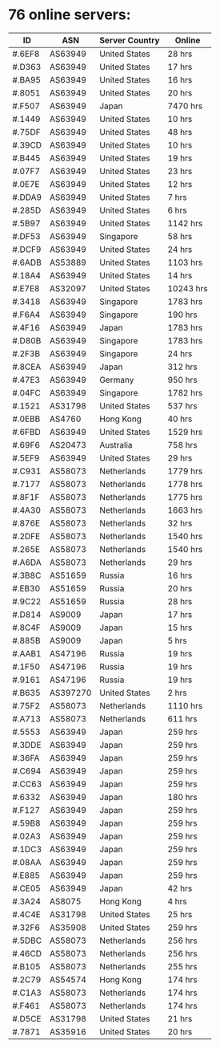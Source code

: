 # 76 online servers:

| ID | ASN | Server Country | Online |
| ------ | ------ | ------ | ------ |
| #.6EF8 | AS63949 | United States | 28 hrs |
| #.D363 | AS63949 | United States | 17 hrs |
| #.BA95 | AS63949 | United States | 16 hrs |
| #.8051 | AS63949 | United States | 20 hrs |
| #.F507 | AS63949 | Japan | 7470 hrs |
| #.1449 | AS63949 | United States | 10 hrs |
| #.75DF | AS63949 | United States | 48 hrs |
| #.39CD | AS63949 | United States | 10 hrs |
| #.B445 | AS63949 | United States | 19 hrs |
| #.07F7 | AS63949 | United States | 23 hrs |
| #.0E7E | AS63949 | United States | 12 hrs |
| #.DDA9 | AS63949 | United States | 7 hrs |
| #.285D | AS63949 | United States | 6 hrs |
| #.5B97 | AS63949 | United States | 1142 hrs |
| #.DF53 | AS63949 | Singapore | 58 hrs |
| #.DCF9 | AS63949 | United States | 24 hrs |
| #.6ADB | AS53889 | United States | 1103 hrs |
| #.18A4 | AS63949 | United States | 14 hrs |
| #.E7E8 | AS32097 | United States | 10243 hrs |
| #.3418 | AS63949 | Singapore | 1783 hrs |
| #.F6A4 | AS63949 | Singapore | 190 hrs |
| #.4F16 | AS63949 | Japan | 1783 hrs |
| #.D80B | AS63949 | Singapore | 1783 hrs |
| #.2F3B | AS63949 | Singapore | 24 hrs |
| #.8CEA | AS63949 | Japan | 312 hrs |
| #.47E3 | AS63949 | Germany | 950 hrs |
| #.04FC | AS63949 | Singapore | 1782 hrs |
| #.1521 | AS31798 | United States | 537 hrs |
| #.0EBB | AS4760 | Hong Kong | 40 hrs |
| #.6FBD | AS63949 | United States | 1529 hrs |
| #.69F6 | AS20473 | Australia | 758 hrs |
| #.5EF9 | AS63949 | United States | 29 hrs |
| #.C931 | AS58073 | Netherlands | 1779 hrs |
| #.7177 | AS58073 | Netherlands | 1778 hrs |
| #.8F1F | AS58073 | Netherlands | 1775 hrs |
| #.4A30 | AS58073 | Netherlands | 1663 hrs |
| #.876E | AS58073 | Netherlands | 32 hrs |
| #.2DFE | AS58073 | Netherlands | 1540 hrs |
| #.265E | AS58073 | Netherlands | 1540 hrs |
| #.A6DA | AS58073 | Netherlands | 29 hrs |
| #.3B8C | AS51659 | Russia | 16 hrs |
| #.EB30 | AS51659 | Russia | 20 hrs |
| #.9C22 | AS51659 | Russia | 28 hrs |
| #.D814 | AS9009 | Japan | 17 hrs |
| #.8C4F | AS9009 | Japan | 15 hrs |
| #.885B | AS9009 | Japan | 5 hrs |
| #.AAB1 | AS47196 | Russia | 19 hrs |
| #.1F50 | AS47196 | Russia | 19 hrs |
| #.9161 | AS47196 | Russia | 19 hrs |
| #.B635 | AS397270 | United States | 2 hrs |
| #.75F2 | AS58073 | Netherlands | 1110 hrs |
| #.A713 | AS58073 | Netherlands | 611 hrs |
| #.5553 | AS63949 | Japan | 259 hrs |
| #.3DDE | AS63949 | Japan | 259 hrs |
| #.36FA | AS63949 | Japan | 259 hrs |
| #.C694 | AS63949 | Japan | 259 hrs |
| #.CC63 | AS63949 | Japan | 259 hrs |
| #.6332 | AS63949 | Japan | 180 hrs |
| #.F127 | AS63949 | Japan | 259 hrs |
| #.59B8 | AS63949 | Japan | 259 hrs |
| #.02A3 | AS63949 | Japan | 259 hrs |
| #.1DC3 | AS63949 | Japan | 259 hrs |
| #.08AA | AS63949 | Japan | 259 hrs |
| #.E885 | AS63949 | Japan | 259 hrs |
| #.CE05 | AS63949 | Japan | 42 hrs |
| #.3A24 | AS8075 | Hong Kong | 4 hrs |
| #.4C4E | AS31798 | United States | 25 hrs |
| #.32F6 | AS35908 | United States | 259 hrs |
| #.5DBC | AS58073 | Netherlands | 256 hrs |
| #.46CD | AS58073 | Netherlands | 256 hrs |
| #.B105 | AS58073 | Netherlands | 255 hrs |
| #.2C79 | AS54574 | Hong Kong | 174 hrs |
| #.C1A3 | AS58073 | Netherlands | 174 hrs |
| #.F461 | AS58073 | Netherlands | 174 hrs |
| #.D5CE | AS31798 | United States | 21 hrs |
| #.7871 | AS35916 | United States | 20 hrs |

